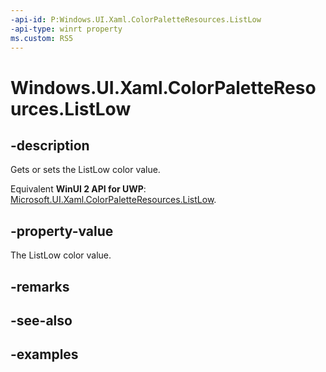```yaml
---
-api-id: P:Windows.UI.Xaml.ColorPaletteResources.ListLow
-api-type: winrt property
ms.custom: RS5
---
```


<!-- Property syntax.
public IReference<Color> ListLow { get;  set; }
-->

# Windows.UI.Xaml.ColorPaletteResources.ListLow

## -description

Gets or sets the ListLow color value.

Equivalent **WinUI 2 API for UWP**: [Microsoft.UI.Xaml.ColorPaletteResources.ListLow](/windows/winui/api/microsoft.ui.xaml.colorpaletteresources.listlow).

## -property-value

The ListLow color value.

## -remarks

## -see-also

## -examples

